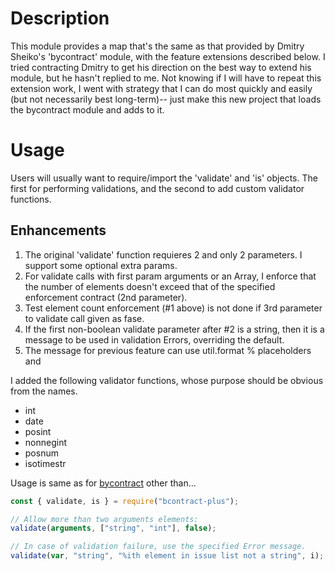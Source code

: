 # Description
This module provides a map that's the same as that provided by Dmitry Sheiko's
'bycontract' module, with the feature extensions described below.
I tried contracting Dmitry to get his direction on the best way to extend his
module, but he hasn't replied to me.  Not knowing if I will have to repeat
this extension work, I went with strategy that I can do most quickly and easily 
(but not necessarily best long-term)-- just make this new project that loads
the bycontract module and adds to it.

# Usage
Users will usually want to require/import the 'validate' and 'is' objects.
The first for performing validations, and the second to add custom
validator functions.

## Enhancements
1. The original 'validate' function requieres 2 and only 2 parameters.
I support some optional extra params.
1. For validate calls with first param arguments or an Array, I enforce
that the number of elements doesn't exceed that of the specified
enforcement contract (2nd parameter).
1. Test element count enforcement (#1 above) is not done if 3rd parameter
to validate call given as fase.
1. If the first non-boolean validate parameter after #2 is a string, then
it is a message to be used in validation Errors, overriding the default.
1. The message for previous feature can use util.format % placeholders and

I added the following validator functions, whose purpose should be obvious
from the names.
* int
* date
* posint
* nonnegint
* posnum
* isotimestr

Usage is same as for [bycontract](https://www.npmjs.com/package/bycontract) other than...
```javascript
const { validate, is } = require("bcontract-plus");

// Allow more than two arguments elements:
validate(arguments, ["string", "int"], false);

// In case of validation failure, use the specified Error message.
validate(var, "string", "%ith element in issue list not a string", i);
